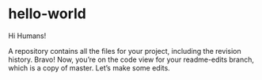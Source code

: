 # hello-world

Hi Humans!

A repository contains all the files for your project, including the revision history.
Bravo! Now, you’re on the code view for your readme-edits branch, which is a copy of master. Let’s make some edits.


